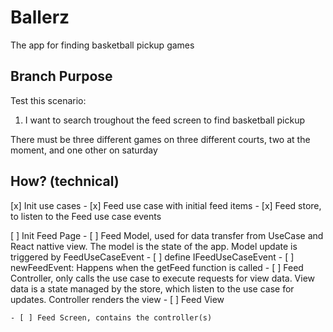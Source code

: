 # Ballerz
The app for finding basketball pickup games

## Branch Purpose
Test this scenario: 
1) I want to search troughout the feed screen to find basketball pickup


There must be three different games on three different courts, two at the moment, and one other on saturday


## How? (technical)

[x] Init use cases
    - [x] Feed use case with initial feed items
    - [x] Feed store, to listen to the Feed use case events
        
[ ] Init Feed Page
    - [ ] Feed Model, used for data transfer from UseCase and React nattive view. The model is the state of the app. Model update is triggered by FeedUseCaseEvent
        - [ ] define IFeedUseCaseEvent
            - [ ] newFeedEvent: Happens when the getFeed function is called
    - [ ] Feed Controller, only calls the use case to execute requests for view data. View data is a state managed by the store, which listen to the use case for updates. Controller renders the view
    - [ ] Feed View

    - [ ] Feed Screen, contains the controller(s)


